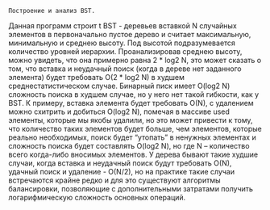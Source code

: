 	Построение и анализ BST.
Данная программ строит t BST - деревьев вставкой N случайных элементов в первоначально пустое дерево и считает максимальную, минимальную и среднею высоту. Под высотой подразумевается количество уровней иерархии. Проанализировав среднею высоту, можно увидеть, что она примерно равна 2 * log2 N, это может сказать о том, что вставка и неудачный поиск (когда в дереве нет заданного элемента) будет требовать O(2 * log2 N) в худшем среднестатистическом случае. Бинарный писк имеет O(log2 N) сложность поиска в худшем случае, но у него нет такой гибкости, как у BST. К примеру, вставка элемента будет требовать O(N), с удалением можно схитрить и добиться O(log2 N), помечая в массиве used элементы, которые мы якобы удалили, но это может привести к тому, что количество таких элементов будет больше, чем элементов, которые реально необходимых, поиск будет “утопать” в ненужных элементах и сложность поиска будет составлять O(log2 N), но где N – количество всего когда-либо вносимых элементов. У дерева бывают такие худшие случаи, когда вставка и неудачный поиск будут требовать O(N), удачный поиск и удаление - O(N/2), но на практике такие случаи встречаются крайне редко и для это существуют алгоритмы балансировки, позволяющие с дополнительными затратами получить логарифмическую сложность основных операций.
